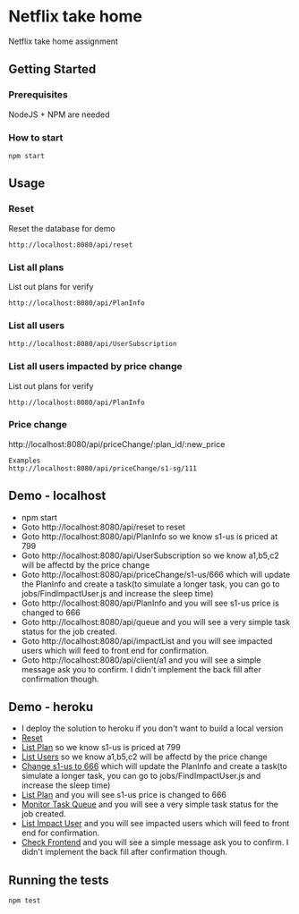 # Netflix take home

Netflix take home assignment

## Getting Started

### Prerequisites

NodeJS + NPM are needed

### How to start
```
npm start
```

## Usage

### Reset
Reset the database for demo
```
http://localhost:8080/api/reset
```

### List all plans
List out plans for verify
```
http://localhost:8080/api/PlanInfo
```

### List all users
```
http://localhost:8080/api/UserSubscription
```
### List all users impacted by price change
List out plans for verify
```
http://localhost:8080/api/PlanInfo
```

### Price change 
http://localhost:8080/api/priceChange/:plan_id/:new_price
```
Examples
http://localhost:8080/api/priceChange/s1-sg/111
```

## Demo - localhost
* npm start
* Goto http://localhost:8080/api/reset to reset
* Goto http://localhost:8080/api/PlanInfo so we know s1-us is priced at 799
* Goto http://localhost:8080/api/UserSubscription so we know a1,b5,c2 will be affectd by the price change
* Goto http://localhost:8080/api/priceChange/s1-us/666 which will update the PlanInfo and create a task(to simulate a longer task, you can go to jobs/FindImpactUser.js and increase the sleep time)
* Goto http://localhost:8080/api/PlanInfo and you will see s1-us price is changed to 666
* Goto http://localhost:8080/api/queue and you will see a very simple task status for the job created.
* Goto http://localhost:8080/api/impactList and you will see impacted users which will feed to front end for confirmation.
* Goto http://localhost:8080/api/client/a1 and you will see a simple message ask you to confirm. I didn't implement the back fill after confirmation though.

## Demo - heroku
* I deploy the solution to heroku if you don't want to build a local version
* [Reset](http://jppjff-price.herokuapp.com/api/reset)
* [List Plan](http://jppjff-price.herokuapp.com/api/PlanInfo) so we know s1-us is priced at 799
* [List Users](http://jppjff-price.herokuapp.com/api/UserSubscription) so we know a1,b5,c2 will be affectd by the price change
* [Change s1-us to 666](http://jppjff-price.herokuapp.com/api/priceChange/s1-us/666) which will update the PlanInfo and create a task(to simulate a longer task, you can go to jobs/FindImpactUser.js and increase the sleep time)
* [List Plan](http://jppjff-price.herokuapp.com/api/PlanInfo) and you will see s1-us price is changed to 666
* [Monitor Task Queue](http://jppjff-price.herokuapp.com/api/queue) and you will see a very simple task status for the job created.
* [List Impact User](http://jppjff-price.herokuapp.com/api/impactList) and you will see impacted users which will feed to front end for confirmation.
* [Check Frontend](http://jppjff-price.herokuapp.com/api/client/a1) and you will see a simple message ask you to confirm. I didn't implement the back fill after confirmation though.

## Running the tests
```
npm test
```
